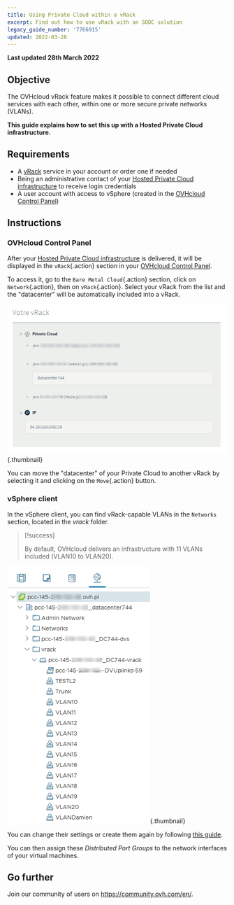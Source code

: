 ```yaml
---
title: Using Private Cloud within a vRack
excerpt: Find out how to use vRack with an SDDC solution
legacy_guide_number: '7766915'
updated: 2022-03-28
---
```


**Last updated 28th March 2022**

## Objective

The OVHcloud vRack feature makes it possible to connect different cloud services with each other, within one or more secure private networks (VLANs).

**This guide explains how to set this up with a Hosted Private Cloud infrastructure.**

## Requirements

- A [vRack](https://www.ovh.com/ca/en/solutions/vrack/) service in your account or order one if needed
- Being an administrative contact of your [Hosted Private Cloud infrastructure](https://www.ovhcloud.com/en-ca/enterprise/products/hosted-private-cloud/) to receive login credentials
- A user account with access to vSphere (created in the [OVHcloud Control Panel](https://ca.ovh.com/auth/?action=gotomanager&from=https://www.ovh.com/ca/en/&ovhSubsidiary=ca))

## Instructions

### OVHcloud Control Panel

After your [Hosted Private Cloud infrastructure](https://www.ovhcloud.com/en-ca/enterprise/products/hosted-private-cloud/) is delivered, it will be displayed in the `vRack`{.action} section in your [OVHcloud Control Panel](https://ca.ovh.com/auth/?action=gotomanager&from=https://www.ovh.com/ca/en/&ovhSubsidiary=ca).

To access it, go to the `Bare Metal Cloud`{.action} section, click on `Network`{.action}, then on `vRack`{.action}. Select your vRack from the list and the "datacenter" will be automatically included into a vRack.

![Data centre](images/vRackDatacenter.PNG){.thumbnail}

You can move the "datacenter" of your Private Cloud to another vRack by selecting it and clicking on the `Move`{.action} button.

### vSphere client

In the vSphere client, you can find vRack-capable VLANs in the `Networks` section, located in the *vrack* folder.

> [!success]
>
> By default, OVHcloud delivers an infrastructure with 11 VLANs included (VLAN10 to VLAN20).
>

![vlan](images/vRackVsphere.png){.thumbnail}

You can change their settings or create them again by following [this guide](/pages/cloud/private-cloud/creation_vlan-vxlan/).

You can then assign these *Distributed Port Groups* to the network interfaces of your virtual machines.

## Go further

Join our community of users on <https://community.ovh.com/en/>.
